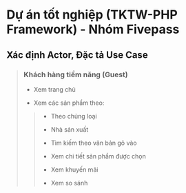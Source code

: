 # Dự án tốt nghiệp (TKTW-PHP Framework) - Nhóm Fivepass
## Xác định Actor, Đặc tả Use Case

> ### Khách hàng tiềm năng (Guest)
>
> - Xem trang chủ
>
> - Xem các sản phẩm theo:
>>
>> - Theo chủng loại
>>
>> - Nhà sản xuất
>>
>> - Tìm kiếm theo văn bản gõ vào
>>
>> -  Xem chi tiết sản phẩm được chọn
>>
>> - Xem khuyến mãi
>>
>> - Xem so sánh
>
